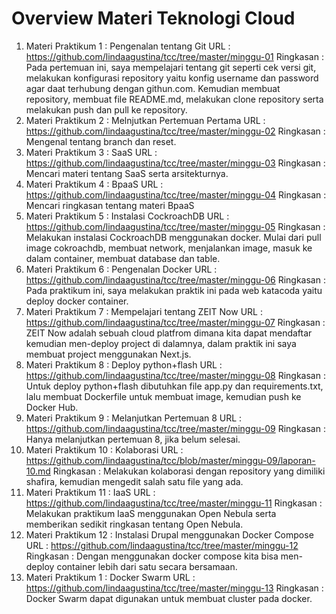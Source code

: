 # Overview Materi Teknologi Cloud

1. Materi Praktikum 1 : Pengenalan tentang Git
URL : https://github.com/lindaagustina/tcc/tree/master/minggu-01
Ringkasan : Pada pertemuan ini, saya mempelajari tentang git seperti cek versi git, melakukan konfigurasi repository yaitu konfig username dan password agar daat terhubung dengan githun.com. Kemudian membuat repository, membuat file README.md, melakukan clone repository serta melakukan push dan pull ke repository.
2. Materi Praktikum 2 : Melnjutkan Pertemuan Pertama
URL : https://github.com/lindaagustina/tcc/tree/master/minggu-02
Ringkasan : Mengenal tentang branch dan reset.
3. Materi Praktikum 3 : SaaS
URL : https://github.com/lindaagustina/tcc/tree/master/minggu-03
Ringkasan : Mencari materi tentang SaaS serta arsitekturnya.
4. Materi Praktikum 4 : BpaaS
URL : https://github.com/lindaagustina/tcc/tree/master/minggu-04
Ringkasan : Mencari ringkasan tentang materi BpaaS
5. Materi Praktikum 5 : Instalasi CockroachDB
URL : https://github.com/lindaagustina/tcc/tree/master/minggu-05
Ringkasan : Melakukan instalasi CockroachDB menggunakan docker. Mulai dari pull image cokroachdb, membuat network, menjalankan image, masuk ke dalam container, membuat database dan table.
6. Materi Praktikum 6 : Pengenalan Docker
URL : https://github.com/lindaagustina/tcc/tree/master/minggu-06
Ringkasan : Pada praktikum ini, saya melakukan praktik ini pada web katacoda yaitu deploy docker container.
7. Materi Praktikum 7 : Mempelajari tentang ZEIT Now
URL : https://github.com/lindaagustina/tcc/tree/master/minggu-07
Ringkasan : ZEIT Now adalah sebuah cloud platfrom dimana kita dapat mendaftar kemudian men-deploy project di dalamnya, dalam praktik ini saya membuat project menggunakan Next.js.
8. Materi Praktikum 8 : Deploy python+flash
URL : https://github.com/lindaagustina/tcc/tree/master/minggu-08
Ringkasan : Untuk deploy python+flash dibutuhkan file app.py dan requirements.txt, lalu membuat Dockerfile untuk membuat image, kemudian push ke Docker Hub.
9. Materi Praktikum 9 : Melanjutkan Pertemuan 8
URL : https://github.com/lindaagustina/tcc/tree/master/minggu-09
Ringkasan : Hanya melanjutkan pertemuan 8, jika belum selesai.
10. Materi Praktikum 10 : Kolaborasi
URL : https://github.com/lindaagustina/tcc/blob/master/minggu-09/laporan-10.md
Ringkasan : Melakukan kolaborasi dengan repository yang dimiliki shafira, kemudian mengedit salah satu file yang ada.
11. Materi Praktikum 11 : IaaS
URL : https://github.com/lindaagustina/tcc/tree/master/minggu-11
Ringkasan : Melakukan praktikum IaaS menggunakan Open Nebula serta memberikan sedikit ringkasan tentang Open Nebula.
12. Materi Praktikum 12 : Instalasi Drupal menggunakan Docker Compose
URL : https://github.com/lindaagustina/tcc/tree/master/minggu-12
Ringkasan : Dengan menggunakan docker compose kita bisa men-deploy container lebih dari satu secara bersamaan.
13. Materi Praktikum 1 : Docker Swarm
URL : https://github.com/lindaagustina/tcc/tree/master/minggu-13
Ringkasan : Docker Swarm dapat digunakan untuk membuat cluster pada docker.
